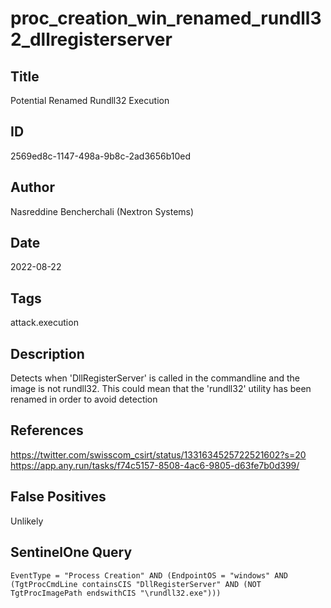# proc_creation_win_renamed_rundll32_dllregisterserver

## Title
Potential Renamed Rundll32 Execution

## ID
2569ed8c-1147-498a-9b8c-2ad3656b10ed

## Author
Nasreddine Bencherchali (Nextron Systems)

## Date
2022-08-22

## Tags
attack.execution

## Description
Detects when 'DllRegisterServer' is called in the commandline and the image is not rundll32. This could mean that the 'rundll32' utility has been renamed in order to avoid detection

## References
https://twitter.com/swisscom_csirt/status/1331634525722521602?s=20
https://app.any.run/tasks/f74c5157-8508-4ac6-9805-d63fe7b0d399/

## False Positives
Unlikely

## SentinelOne Query
```
EventType = "Process Creation" AND (EndpointOS = "windows" AND (TgtProcCmdLine containsCIS "DllRegisterServer" AND (NOT TgtProcImagePath endswithCIS "\rundll32.exe")))

```